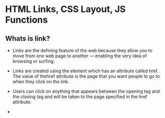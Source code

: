 #  HTML Links, CSS Layout, JS Functions

## Whats is link?

* Links are the defining feature of the web because they allow you to move from one web page to another — enabling the very idea of browsing or surfing.

* Links are created using the <a> element which has an attribute called href. The value of thehref attribute is the page that you want people to go to when
  they click on the link.
* Users can click on anything that appears between the opening <a> tag and the closing </a> tag and will be taken to the page specified in the href attribute.

* 

	
